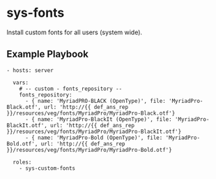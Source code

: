 # sys-fonts
Install custom fonts for all users (system wide).

Example Playbook
----------------

    - hosts: server
      
      vars:
        # -- custom - fonts_repository --
        fonts_repository:
          - { name: 'MyriadPRO-BLACK (OpenType)', file: 'MyriadPro-Black.otf', url: 'http://{{ def_ans_rep }}/resources/veg/fonts/MyriadPro/MyriadPro-Black.otf'}
          - { name: 'MyriadPro-BlackIt (OpenType)', file: 'MyriadPro-BlackIt.otf', url: 'http://{{ def_ans_rep }}/resources/veg/fonts/MyriadPro/MyriadPro-BlackIt.otf'}
          - { name: 'MyriadPro-Bold (OpenType)', file: 'MyriadPro-Bold.otf', url: 'http://{{ def_ans_rep }}/resources/veg/fonts/MyriadPro/MyriadPro-Bold.otf'}

      roles:
        - sys-custom-fonts

